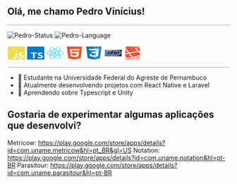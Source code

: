 ## Olá, me chamo Pedro Vinícius!

<hr style="background-color: #a7a7a7">

<div>
  <a href="https://github.com/PedroViniciusMelo"></a>
  <img height="180em" alt="Pedro-Status" src="https://github-readme-stats.vercel.app/api?username=PedroViniciusMelo&show_icons=true&theme=dracula&include_all_commits=true&count_private=true"/>
  <img height="180em" alt="Pedro-Language" src="https://github-readme-stats.vercel.app/api/top-langs/?username=PedroViniciusMelo&layout=compact&langs_count=7&theme=dracula"/>
</div>
<div style="display: block"><br>
  <img  alt="Pedro-Js" height="30" width="40" src="https://raw.githubusercontent.com/devicons/devicon/master/icons/javascript/javascript-plain.svg">
  <img  alt="Pedro-Ts" height="30" width="40" src="https://raw.githubusercontent.com/devicons/devicon/master/icons/typescript/typescript-plain.svg">
  <img  alt="Pedro-React" height="30" width="40" src="https://raw.githubusercontent.com/devicons/devicon/master/icons/react/react-original.svg">
  <img  alt="Pedro-HTML" height="30" width="40" src="https://raw.githubusercontent.com/devicons/devicon/master/icons/html5/html5-original.svg">
  <img  alt="Pedro-CSS" height="30" width="40" src="https://raw.githubusercontent.com/devicons/devicon/master/icons/css3/css3-original.svg">
  <img  alt="Pedro-Php" height="30" width="40" src="https://raw.githubusercontent.com/devicons/devicon/master/icons/php/php-original.svg">
  <img  alt="Pedro-Laravel" height="30" width="40" src="https://raw.githubusercontent.com/devicons/devicon/master/icons/laravel/laravel-plain-wordmark.svg">
</div>

<hr style="background-color: #a7a7a7">

- 📕 Estudante na Universidade Federal do Agreste de Pernambuco
- 🌱 Atualmente desenvolvendo projetos com React Native e Laravel
- 🌟 Aprendendo sobre Typescript e Unity

## Gostaria de experimentar algumas aplicações que desenvolvi?

Metricow: https://play.google.com/store/apps/details?id=com.uname.metricow&hl=pt_BR&gl=US
Notation: https://play.google.com/store/apps/details?id=com.uname.notation&hl=pt-BR
Parasitour: https://play.google.com/store/apps/details?id=com.uname.parasitour&hl=pt-BR

